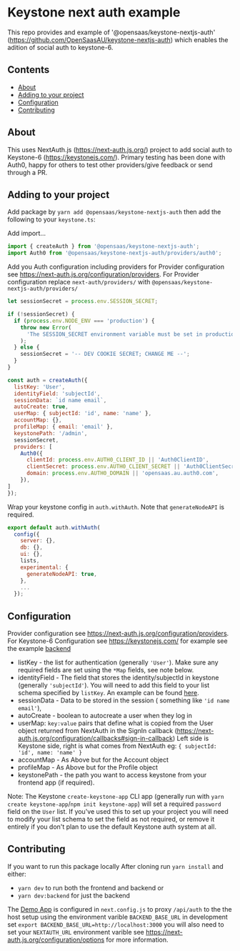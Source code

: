 # Keystone next auth example
This repo provides and example of '@opensaas/keystone-nextjs-auth' (https://github.com/OpenSaasAU/keystone-nextjs-auth) which enables the adition of social auth to keystone-6.

## Contents

- [About](#about)
- [Adding to your project](#adding-to-your-project)
- [Configuration](#configuration)
- [Contributing](#contributing)

## About
This uses NextAuth.js (https://next-auth.js.org/) project to add social auth to Keystone-6 (https://keystonejs.com/). Primary testing has been done with Auth0, happy for others to test other providers/give feedback or send through a PR.

## Adding to your project

Add package by `yarn add @opensaas/keystone-nextjs-auth` then add the following to your `keystone.ts`:

Add import...

```javascript
import { createAuth } from '@opensaas/keystone-nextjs-auth';
import Auth0 from '@opensaas/keystone-nextjs-auth/providers/auth0';

```

Add you Auth configuration including providers
for Provider configuration see https://next-auth.js.org/configuration/providers. For Provider configuration replace `next-auth/providers/` with `@opensaas/keystone-nextjs-auth/providers/`

```javascript
let sessionSecret = process.env.SESSION_SECRET;

if (!sessionSecret) {
  if (process.env.NODE_ENV === 'production') {
    throw new Error(
      'The SESSION_SECRET environment variable must be set in production'
    );
  } else {
    sessionSecret = '-- DEV COOKIE SECRET; CHANGE ME --';
  }
}

const auth = createAuth({
  listKey: 'User',
  identityField: 'subjectId',
  sessionData: `id name email`,
  autoCreate: true,
  userMap: { subjectId: 'id', name: 'name' },
  accountMap: {},
  profileMap: { email: 'email' },
  keystonePath: '/admin',
  sessionSecret,
  providers: [
    Auth0({
      clientId: process.env.AUTH0_CLIENT_ID || 'Auth0ClientID',
      clientSecret: process.env.AUTH0_CLIENT_SECRET || 'Auth0ClientSecret',
      domain: process.env.AUTH0_DOMAIN || 'opensaas.au.auth0.com',
    }),
]
});
```
Wrap your keystone config in `auth.withAuth`. Note that `generateNodeAPI` is required.

```javascript
export default auth.withAuth(
  config({
    server: {},
    db: {},
    ui: {},
    lists,
    experimental: {
      generateNodeAPI: true,
    },
    ...
  });
```

## Configuration
Provider configuration see https://next-auth.js.org/configuration/providers.
For Keystone-6 Configuration see https://keystonejs.com/
for example see the example [backend](./backend)

-  listKey - the list for authentication (generally `'User'`). Make sure any required fields are set using the `*Map` fields, see note below. 
-  identityField - The field that stores the identity/subjectId in keystone (generally `'subjectId'`). You will need to add this field to your list schema specified by `listKey`. An example can be found [here](./backend/schemas/User.ts).
-  sessionData - Data to be stored in the session ( something like `'id name email'`),
-  autoCreate - boolean to autocreate a user when they log in
-  userMap: `key:value` pairs that define what is copied from the User object returned from NextAuth in the SignIn callback (https://next-auth.js.org/configuration/callbacks#sign-in-callback) Left side is Keystone side, right is what comes from NextAuth eg: `{ subjectId: 'id', name: 'name' }`
-  accountMap - As Above but for the Account object
-  profileMap - As Above but for the Profile object
-  keystonePath - the path you want to access keystone from your frontend app (if required).

Note: The Keystone `create-keystone-app` CLI app (generally run with `yarn create keystone-app`/`npm init keystone-app`) will set a required `password` field on the `User` list. If you've used this to set up your project you will need to modify your list schema to set the field as not required, or remove it entirely if you don't plan to use the default Keystone auth system at all.

## Contributing
If you want to run this package locally
After cloning run `yarn install` and either:
- `yarn dev` to run both the frontend and backend or
- `yarn dev:backend` for just the backend

The [Demo App](./apps/ks-frontend-demo) is configured in `next.config.js` to proxy `/api/auth` to the the host setup using the environment varible `BACKEND_BASE_URL` in development set `export BACKEND_BASE_URL=http://localhost:3000` you will also need to set your `NEXTAUTH_URL` environment varible see https://next-auth.js.org/configuration/options for more information.
